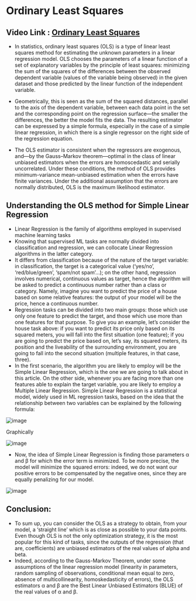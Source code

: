 # Ordinary Least Squares

## Video Link : [Ordinary Least Squares](https://drive.google.com/file/d/1yIvVCbY_Q5sZE4m8HLSpwU4zD4KtZsSC/view?usp=sharing)


- In statistics, ordinary least squares (OLS) is a type of linear least squares method for estimating the unknown parameters in a linear regression model. OLS chooses the parameters of a linear function of a set of explanatory variables by the principle of least squares: minimizing the sum of the squares of the differences between the observed dependent variable (values of the variable being observed) in the given dataset and those predicted by the linear function of the independent variable.

- Geometrically, this is seen as the sum of the squared distances, parallel to the axis of the dependent variable, between each data point in the set and the corresponding point on the regression surface—the smaller the differences, the better the model fits the data. The resulting estimator can be expressed by a simple formula, especially in the case of a simple linear regression, in which there is a single regressor on the right side of the regression equation.

- The OLS estimator is consistent when the regressors are exogenous, and—by the Gauss–Markov theorem—optimal in the class of linear unbiased estimators when the errors are homoscedastic and serially uncorrelated. Under these conditions, the method of OLS provides minimum-variance mean-unbiased estimation when the errors have finite variances. Under the additional assumption that the errors are normally distributed, OLS is the maximum likelihood estimator.

## Understanding the OLS method for Simple Linear Regression

- Linear Regression is the family of algorithms employed in supervised machine learning tasks
-  Knowing that supervised ML tasks are normally divided into classification and regression, we can collocate Linear Regression algorithms in the latter category.
-   It differs from classification because of the nature of the target variable: in classification, the target is a categorical value (‘yes/no’, ‘red/blue/green’, ‘spam/not spam’…); on the other hand, regression involves numerical, continuous values as target, hence the algorithm will be asked to predict a continuous number rather than a class or category. Namely, imagine you want to predict the price of a house based on some relative features: the output of your model will be the price, hence a continuous number.
- Regression tasks can be divided into two main groups: those which use only one feature to predict the target, and those which use more than one features for that purpose. To give you an example, let’s consider the house task above: if you want to predict its price only based on its squared meters, you will fall into the first situation (one feature); if you are going to predict the price based on, let’s say, its squared meters, its position and the liveability of the surrounding environment, you are going to fall into the second situation (multiple features, in that case, three).
- In the first scenario, the algorithm you are likely to employ will be the Simple Linear Regression, which is the one we are going to talk about in this article. On the other side, whenever you are facing more than one features able to explain the target variable, you are likely to employ a Multiple Linear Regression.
Simple Linear Regression is a statistical model, widely used in ML regression tasks, based on the idea that the relationship between two variables can be explained by the following formula:

![image](https://user-images.githubusercontent.com/63282184/143805623-94be434f-0d59-499a-ac9c-f8ace8ec96ed.png)


Graphically

![image](https://user-images.githubusercontent.com/63282184/143805519-7dfac4a3-4660-4f22-9e3e-e0d7f0d95a67.png)


- Now, the idea of Simple Linear Regression is finding those parameters α and β for which the error term is minimized. To be more precise, the model will minimize the squared errors: indeed, we do not want our positive errors to be compensated by the negative ones, since they are equally penalizing for our model.

![image](https://user-images.githubusercontent.com/63282184/143805546-63798648-ccf1-4adb-9265-91c718ebb8a7.png)

## Conclusion:

- To sum up, you can consider the OLS as a strategy to obtain, from your model, a ‘straight line’ which is as close as possible to your data points. Even though OLS is not the only optimization strategy, it is the most popular for this kind of tasks, since the outputs of the regression (that are, coefficients) are unbiased estimators of the real values of alpha and beta. 
- Indeed, according to the Gauss-Markov Theorem, under some assumptions of the linear regression model (linearity in parameters, random sampling of observations, conditional mean equal to zero, absence of multicollinearity, homoskedasticity of errors), the OLS estimators α and β are the Best Linear Unbiased Estimators (BLUE) of the real values of α and β.
